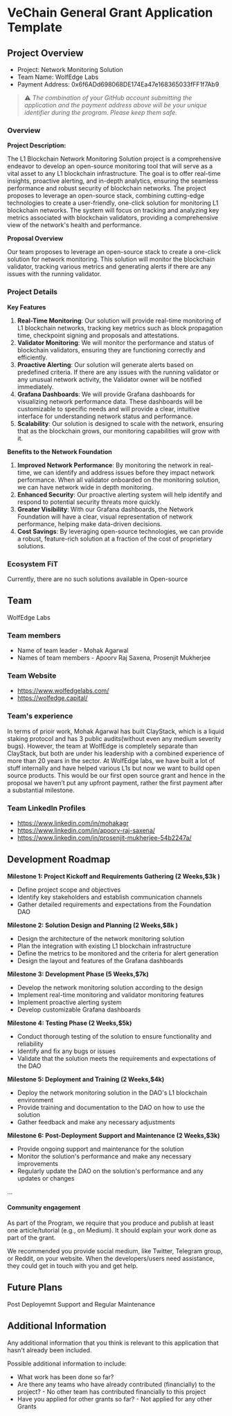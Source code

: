 # VeChain General Grant Application Template

## Project Overview 

- Project: Network Monitoring Solution
- Team Name: WolfEdge Labs
- Payment Address: 0x6f6ADd698068DE174Ea47e168365033fFF1f7Ab9

> ⚠️ *The combination of your GitHub account submitting the application and the payment address above will be your unique identifier during the program. Please keep them safe.*

### Overview

**Project Description:**

The L1 Blockchain Network Monitoring Solution project is a comprehensive endeavor to develop an open-source monitoring tool that will serve as a vital asset to any L1 blockchain infrastructure. The goal is to offer real-time insights, proactive alerting, and in-depth analytics, ensuring the seamless performance and robust security of blockchain networks.
The project proposes to leverage an open-source stack, combining cutting-edge technologies to create a user-friendly, one-click solution for monitoring L1 blockchain networks. The system will focus on tracking and analyzing key metrics associated with blockchain validators, providing a comprehensive view of the network's health and performance.

**Proposal Overview**

Our team proposes to leverage an open-source stack to create a one-click solution for network monitoring. 
This solution will monitor the blockchain validator, tracking various metrics and generating alerts if there are any issues with the running validator.

### Project Details

**Key Features**

1. **Real-Time Monitoring**: Our solution will provide real-time monitoring of L1 blockchain networks, tracking key metrics such as block propagation time, checkpoint signing and proposals and attestations.
2. **Validator Monitoring**: We will monitor the performance and status of blockchain validators, ensuring they are functioning correctly and efficiently.
3. **Proactive Alerting**: Our solution will generate alerts based on predefined criteria. If there are any issues with the running validator or any unusual network activity, the Validator owner will be notified immediately.
4. **Grafana Dashboards**: We will provide Grafana dashboards for visualizing network performance data. These dashboards will be customizable to specific needs and will provide a clear, intuitive interface for understanding network status and performance.
5. **Scalability**: Our solution is designed to scale with the network, ensuring that as the blockchain grows, our monitoring capabilities will grow with it.

**Benefits to the Network Foundation** 

1. **Improved Network Performance**: By monitoring the network in real-time, we can identify and address issues before they impact network performance. When all validator onboarded on the monitoring solution, we can have network wide in depth monitoring.
2. **Enhanced Security**: Our proactive alerting system will help identify and respond to potential security threats more quickly.
3. **Greater Visibility**: With our Grafana dashboards, the Network Foundation will have a clear, visual representation of network performance, helping make data-driven decisions.
4. **Cost Savings**: By leveraging open-source technologies, we can provide a robust, feature-rich solution at a fraction of the cost of proprietary solutions.


### Ecosystem FiT

Currently, there are no such solutions available in Open-source

## Team 
WolfEdge Labs

### Team members

- Name of team leader - Mohak Agarwal
- Names of team members - Apoorv Raj Saxena, Prosenjit Mukherjee

### Team Website

- https://www.wolfedgelabs.com/
- https://wolfedge.capital/

### Team's experience

In terms of prioir work, Mohak Agarwal has built ClayStack, which is a liquid staking protocol and has 3 public audits(without even any medium severity bugs).
However, the team at WolfEdge is completely separate than ClayStack, but both are under his leadership with a combined experience of more than 20 years in the sector.
At WolfEdge labs, we have built a lot of stuff internally and have helped various L1s but now we want to build open source products. This would be our first open source grant and hence in the proposal we haven’t put any upfront payment, rather the first payment after a substantial milestone.


### Team LinkedIn Profiles

- https://www.linkedin.com/in/mohakagr
- https://www.linkedin.com/in/apoorv-raj-saxena/
- https://www.linkedin.com/in/prosenjit-mukherjee-54b2247a/

## Development Roadmap 

**Milestone 1: Project Kickoff and Requirements Gathering (2 Weeks,$3k )**

- Define project scope and objectives
- Identify key stakeholders and establish communication channels
- Gather detailed requirements and expectations from the Foundation DAO

**Milestone 2: Solution Design and Planning (2 Weeks,$8k )**

- Design the architecture of the network monitoring solution
- Plan the integration with existing L1 blockchain infrastructure
- Define the metrics to be monitored and the criteria for alert generation
- Design the layout and features of the Grafana dashboards

**Milestone 3: Development Phase (5 Weeks,$7k)**

- Develop the network monitoring solution according to the design
- Implement real-time monitoring and validator monitoring features
- Implement proactive alerting system
- Develop customizable Grafana dashboards

**Milestone 4: Testing Phase (2 Weeks,$5k)**

- Conduct thorough testing of the solution to ensure functionality and reliability
- Identify and fix any bugs or issues
- Validate that the solution meets the requirements and expectations of the DAO

**Milestone 5: Deployment and Training (2 Weeks,$4k)**

- Deploy the network monitoring solution in the DAO's L1 blockchain environment
- Provide training and documentation to the DAO on how to use the solution
- Gather feedback and make any necessary adjustments

**Milestone 6: Post-Deployment Support and Maintenance (2 Weeks,$3k)**

- Provide ongoing support and maintenance for the solution
- Monitor the solution's performance and make any necessary improvements
- Regularly update the DAO on the solution's performance and any updates or changes



...

#### Community engagement

As part of the Program, we require that you produce and publish at least one article/tutorial (e.g., on Medium). It should explain your work done as part of the grant. 

We recommended you provide social medium, like Twitter, Telegram group, or Reddit, on your website. When the developers/users need assistance, they could get in touch with you and get help.

## Future Plans

Post Deployemnt Support and Regular Maintenance

## Additional Information 

Any additional information that you think is relevant to this application that hasn't already been included.

Possible additional information to include:
- What work has been done so far?
- Are there any teams who have already contributed (financially) to the project? - No other team has contributed financially to this project
- Have you applied for other grants so far? - Not applied for any other Grants
